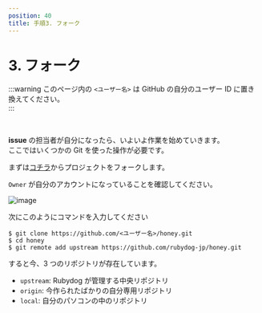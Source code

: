 ```yaml
---
position: 40
title: 手順3. フォーク
---
```


# 3. フォーク

:::warning
このページ内の `<ユーザー名>` は GitHub の自分のユーザー ID に置き換えてください。  
:::

<br />

**issue** の担当者が自分になったら、いよいよ作業を始めていきます。  
ここではいくつかの Git を使った操作が必要です。

まずは[コチラ](https://github.com/rubydog-jp/honey/fork)からプロジェクトをフォークします。

`Owner` が自分のアカウントになっていることを確認してください。

![image](/gif/fork.png)

次にこのようにコマンドを入力してください

```
$ git clone https://github.com/<ユーザー名>/honey.git
$ cd honey
$ git remote add upstream https://github.com/rubydog-jp/honey.git
```

すると今、3 つのリポジトリが存在しています。

- `upstream`: Rubydog が管理する中央リポジトリ
- `origin`: 今作られたばかりの自分専用リポジトリ
- `local`: 自分のパソコンの中のリポジトリ
